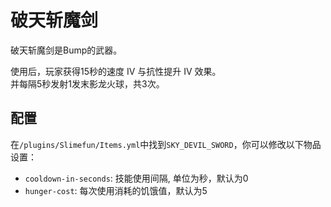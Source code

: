 # 破天斩魔剑

破天斩魔剑是Bump的武器。

使用后，玩家获得15秒的速度 IV 与抗性提升 IV 效果。  
并每隔5秒发射1发末影龙火球，共3次。

## 配置

在`/plugins/Slimefun/Items.yml`中找到`SKY_DEVIL_SWORD`，你可以修改以下物品设置：

- `cooldown-in-seconds`: 技能使用间隔, 单位为秒，默认为0
- `hunger-cost`: 每次使用消耗的饥饿值，默认为5
